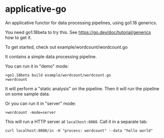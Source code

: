 # applicative-go
An applicative functor for data processing pipelines, using go1.18 generics. 

You need go1.18beta to try this. See https://go.dev/doc/tutorial/generics how to get it.

To get started, check out example/wordcount/wordcount.go

It contains a simple data processing pipeline.

You can run it in "demo" mode:

```
>go1.18beta build example/wordcount/wordcount.go
>wordcount
```

It will perform a "static analysis" on the pipeline.
Then it will run the pipeline on some sample data.

Or you can run it in "server" mode:

```
>wordcount -mode=server
```

This will run a HTTP server at `localhost:8080`.
Call it in a separate tab:
```
curl localhost:8080/in -H "process: wordcount" --data "hello world"
```

